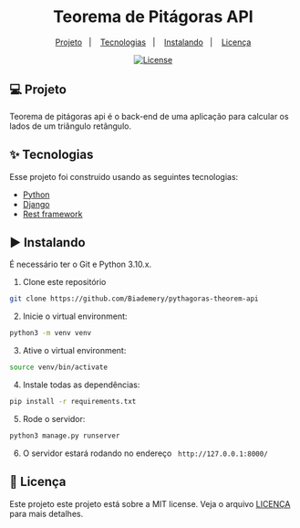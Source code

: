 #

<h1 align="center">Teorema de Pitágoras API</h1>

<p align="center">
  <a href="#-projeto">Projeto</a>&nbsp;&nbsp;&nbsp;|&nbsp;&nbsp;&nbsp;
  <a href="#-tecnologias">Tecnologias</a>&nbsp;&nbsp;&nbsp;|&nbsp;&nbsp;&nbsp;
  <a href="#%EF%B8%8F-instalando">Instalando</a>&nbsp;&nbsp;&nbsp;|&nbsp;&nbsp;&nbsp;
  <!-- <a href="#-testing">Testing</a>&nbsp;&nbsp;&nbsp;|&nbsp;&nbsp;&nbsp;   -->
  <a href="#-licença">Licença</a>
</p>

<p align="center">
  <a href="#-license">
    <img alt="License" src="https://img.shields.io/static/v1?label=license&message=MIT&color=4a79a5&labelColor=000000">
  </a>
</p>

## 💻 Projeto

Teorema de pitágoras api é o back-end de uma aplicação para calcular os lados de um triângulo retângulo.

## ✨ Tecnologias

Esse projeto foi construido usando as seguintes tecnologias:

- [Python](https://www.python.org/)
- [Django](https://www.djangoproject.com/)
- [Rest framework](https://www.django-rest-framework.org/)
## ▶️ Instalando

É necessário ter o Git e Python 3.10.x.

1. Clone este repositório

```sh
git clone https://github.com/Biademery/pythagoras-theorem-api
```

2. Inicie o virtual environment:

```sh
python3 -m venv venv
```

3. Ative o virtual environment:
```sh
source venv/bin/activate
```

4. Instale todas as dependências:

```sh
pip install -r requirements.txt
```

5. Rode o servidor:

```sh
python3 manage.py runserver
```

6. O servidor estará rodando no endereço ` http://127.0.0.1:8000/`

## 📝 Licença

Este projeto este projeto está sobre a MIT license. Veja o arquivo [LICENÇA](LICENSE.md) para mais detalhes.